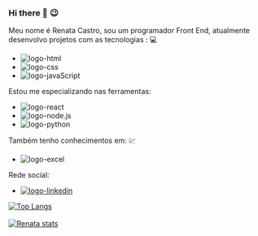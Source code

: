 ### Hi there 👋 :wink:
Meu nome é Renata Castro, sou um programador Front End, atualmente desenvolvo projetos com as tecnologias : :computer:
- <img src="https://img.shields.io/badge/HTML5-E34F26?style=for-the-badge&logo=html5&logoColor=white" alt="logo-html"/>
- <img src="https://img.shields.io/badge/CSS3-1572B6?style=for-the-badge&logo=css3&logoColor=white" alt="logo-css"/>
- <img src="https://img.shields.io/badge/JavaScript-F7DF1E?style=for-the-badge&logo=javascript&logoColor=black" alt="logo-javaScript"/>
Estou me especializando nas ferramentas:
- <img src="https://img.shields.io/badge/React-20232A?style=for-the-badge&logo=react&logoColor=61DAFB" alt="logo-react"/>
- <img src="https://img.shields.io/badge/Node.js-43853D?style=for-the-badge&logo=node.js&logoColor=white" alt="logo-node.js"/>
- <img src="https://img.shields.io/badge/Python-3776AB?style=for-the-badge&logo=python&logoColor=white" alt="logo-python"/>
Também tenho conhecimentos em: :chart:
- <img src="https://img.shields.io/badge/Microsoft_Excel-217346?style=for-the-badge&logo=microsoft-excel&logoColor=white" alt="logo-excel"/>
Rede social:
- <a href="https://www.linkedin.com/in/renata-castro-malagoli/" ><img src="https://img.shields.io/badge/LinkedIn-0077B5?style=for-the-badge&logo=linkedin&logoColor=white" alt="logo-linkedin"/><a/>



[![Top Langs](https://github-readme-stats.vercel.app/api/top-langs/?username=RenataGSCastro)](https://github.com/anuraghazra/github-readme-stats)
<br>
<br>
[![Renata stats](https://github-readme-stats.vercel.app/api?username=RenataGSCastro)](https://github.com/anuraghazra/github-readme-stats)





